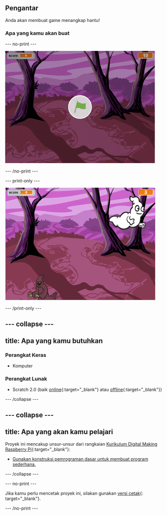## Pengantar

Anda akan membuat game menangkap hantu!

### Apa yang kamu akan buat

--- no-print ---

![showcase](images/showcase.gif)

--- /no-print ---

--- print-only ---

![showcase](images/showcase-static.png)

--- /print-only ---

--- collapse ---
---
title: Apa yang kamu butuhkan
---
### Perangkat Keras

+ Komputer

### Perangkat Lunak

+ Scratch 2.0 (baik [online](http://rpf.io/scratchon){:target="_blank"} atau [offline](http://rpf.io/scratchoff){:target="_blank"})

--- /collapse ---

--- collapse ---
---
title: Apa yang akan kamu pelajari
---
Proyek ini mencakup unsur-unsur dari rangkaian [Kurikulum Digital Making Raspberry Pi](http://rpf.io/curriculum){:target="_blank"}:

+ [Gunakan konstruksi pemrograman dasar untuk membuat program sederhana.](https://www.raspberrypi.org/curriculum/programming/creator)

--- /collapse ---

--- no-print ---

Jika kamu perlu mencetak proyek ini, silakan gunakan [versi cetak](https://projects.raspberrypi.org/id-ID/projects/ghostbusters/print){: target="_blank"}.

--- /no-print ---